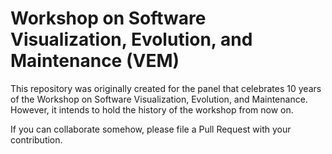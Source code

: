 # Workshop on Software Visualization, Evolution, and Maintenance (VEM)

This repository was originally created for the panel that celebrates 10 years of the Workshop on Software Visualization, Evolution, and Maintenance. However, it intends to hold the history of the workshop from now on.

If you can collaborate somehow, please file a Pull Request with your contribution.
